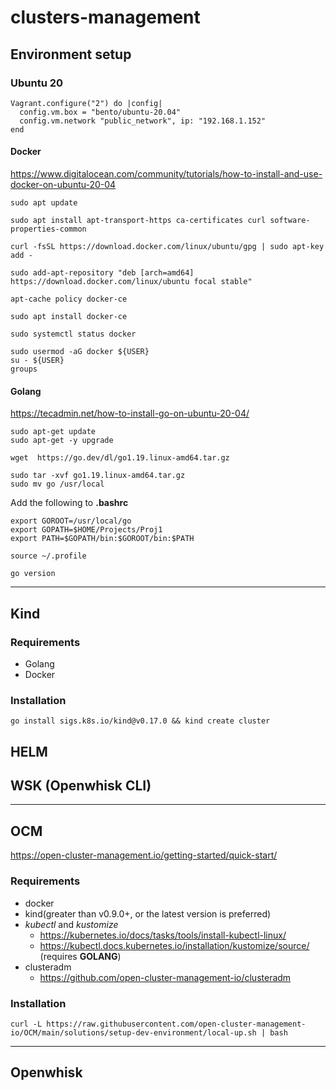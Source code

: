 # clusters-management

## Environment setup

### Ubuntu 20

```Vagrantfile
Vagrant.configure("2") do |config|
  config.vm.box = "bento/ubuntu-20.04"
  config.vm.network "public_network", ip: "192.168.1.152"
end
```

#### Docker

https://www.digitalocean.com/community/tutorials/how-to-install-and-use-docker-on-ubuntu-20-04

```
sudo apt update

sudo apt install apt-transport-https ca-certificates curl software-properties-common

curl -fsSL https://download.docker.com/linux/ubuntu/gpg | sudo apt-key add -

sudo add-apt-repository "deb [arch=amd64] https://download.docker.com/linux/ubuntu focal stable"

apt-cache policy docker-ce

sudo apt install docker-ce

sudo systemctl status docker

sudo usermod -aG docker ${USER}
su - ${USER}
groups
```

#### Golang

https://tecadmin.net/how-to-install-go-on-ubuntu-20-04/

```
sudo apt-get update  
sudo apt-get -y upgrade  

wget  https://go.dev/dl/go1.19.linux-amd64.tar.gz 

sudo tar -xvf go1.19.linux-amd64.tar.gz   
sudo mv go /usr/local 
```

Add the following to **.bashrc**
```
export GOROOT=/usr/local/go 
export GOPATH=$HOME/Projects/Proj1 
export PATH=$GOPATH/bin:$GOROOT/bin:$PATH 
```

```
source ~/.profile

go version
```

----------------------------

## Kind

### Requirements

- Golang
- Docker

### Installation

```
go install sigs.k8s.io/kind@v0.17.0 && kind create cluster
```

## HELM


## WSK (Openwhisk CLI)

----------------------------

## OCM

https://open-cluster-management.io/getting-started/quick-start/

### Requirements

- docker
- kind(greater than v0.9.0+, or the latest version is preferred)
- _kubectl_ and _kustomize_
    - https://kubernetes.io/docs/tasks/tools/install-kubectl-linux/
    - https://kubectl.docs.kubernetes.io/installation/kustomize/source/ (requires **GOLANG**)
- clusteradm
    - https://github.com/open-cluster-management-io/clusteradm

### Installation

```
curl -L https://raw.githubusercontent.com/open-cluster-management-io/OCM/main/solutions/setup-dev-environment/local-up.sh | bash
```

----------------------------

## Openwhisk
